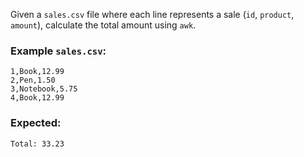 Given a `sales.csv` file where each line represents a sale (`id`, `product`, `amount`), calculate the
total amount using `awk`.

### Example `sales.csv`:

```
1,Book,12.99
2,Pen,1.50
3,Notebook,5.75
4,Book,12.99
```

### Expected:

```
Total: 33.23
```
